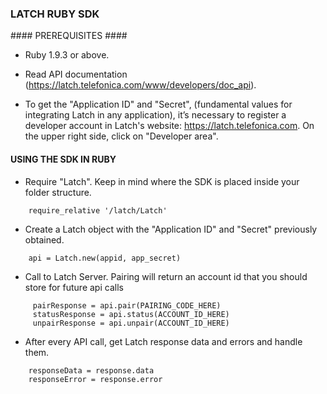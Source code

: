 ### LATCH RUBY SDK ###


#### PREREQUISITES ####

* Ruby 1.9.3 or above.

* Read API documentation (https://latch.telefonica.com/www/developers/doc_api).

* To get the "Application ID" and "Secret", (fundamental values for integrating Latch in any application), it’s necessary to register a developer account in Latch's website: https://latch.telefonica.com. On the upper right side, click on "Developer area".


#### USING THE SDK IN RUBY ####

* Require "Latch". Keep in mind where the SDK is placed inside your folder structure.
```
	require_relative '/latch/Latch'
```

* Create a Latch object with the "Application ID" and "Secret" previously obtained.
```
	api = Latch.new(appid, app_secret)
```

* Call to Latch Server. Pairing will return an account id that you should store for future api calls
```
     pairResponse = api.pair(PAIRING_CODE_HERE)
     statusResponse = api.status(ACCOUNT_ID_HERE)
     unpairResponse = api.unpair(ACCOUNT_ID_HERE)
```

* After every API call, get Latch response data and errors and handle them.
```
	responseData = response.data
	responseError = response.error
  ```
